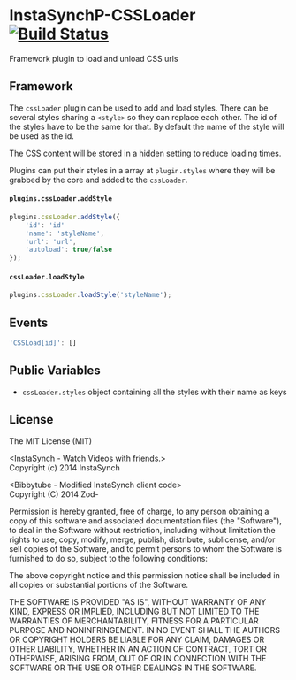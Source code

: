 InstaSynchP-CSSLoader [![Build Status](https://travis-ci.org/Zod-/InstaSynchP-CSSLoader.svg?branch=master)](https://travis-ci.org/Zod-/InstaSynchP-CSSLoader)
=====================

Framework plugin to load and unload CSS urls

Framework
---------
The `cssLoader` plugin can be used to add and load styles. There can be several styles sharing a `<style>` so they can replace each other.
The id of the styles have to be the same for that. By default the name of the style will be used as the id.

The CSS content will be stored in a hidden setting to reduce loading times.

Plugins can put their styles in a array at `plugin.styles` where they will be grabbed by the core and added to the `cssLoader`.

#### `plugins.cssLoader.addStyle`
```javascript
plugins.cssLoader.addStyle({
    'id': 'id'
    'name': 'styleName',
    'url': 'url',
    'autoload': true/false
});
```
#### `cssLoader.loadStyle`
```javascript
plugins.cssLoader.loadStyle('styleName');
```
Events
------
```javascript
'CSSLoad[id]': []
```

Public Variables
---------
* `cssLoader.styles` object containing all the styles with their name as keys

License
-----------
The MIT License (MIT)<br>

&lt;InstaSynch - Watch Videos with friends.&gt;<br>
Copyright (c) 2014 InstaSynch

&lt;Bibbytube - Modified InstaSynch client code&gt;<br>
Copyright (C) 2014  Zod-

Permission is hereby granted, free of charge, to any person obtaining a copy
of this software and associated documentation files (the "Software"), to deal
in the Software without restriction, including without limitation the rights
to use, copy, modify, merge, publish, distribute, sublicense, and/or sell
copies of the Software, and to permit persons to whom the Software is
furnished to do so, subject to the following conditions:

The above copyright notice and this permission notice shall be included in all
copies or substantial portions of the Software.

THE SOFTWARE IS PROVIDED "AS IS", WITHOUT WARRANTY OF ANY KIND, EXPRESS OR
IMPLIED, INCLUDING BUT NOT LIMITED TO THE WARRANTIES OF MERCHANTABILITY,
FITNESS FOR A PARTICULAR PURPOSE AND NONINFRINGEMENT. IN NO EVENT SHALL THE
AUTHORS OR COPYRIGHT HOLDERS BE LIABLE FOR ANY CLAIM, DAMAGES OR OTHER
LIABILITY, WHETHER IN AN ACTION OF CONTRACT, TORT OR OTHERWISE, ARISING FROM,
OUT OF OR IN CONNECTION WITH THE SOFTWARE OR THE USE OR OTHER DEALINGS IN THE
SOFTWARE.
